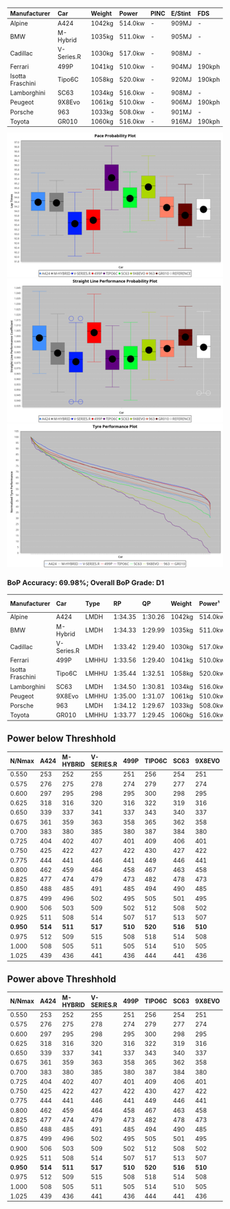 | Manufacturer     | Car        | Weight | Power   | PINC    | E/Stint | FDS     |
|:-|:-|:-|:-|:-|:-|:-|
| Alpine           | A424       | 1042kg | 514.0kw |    -    | 909MJ   |    -    |
| BMW              | M-Hybrid   | 1035kg | 511.0kw |    -    | 905MJ   |    -    |
| Cadillac         | V-Series.R | 1030kg | 517.0kw |    -    | 908MJ   |    -    |
| Ferrari          | 499P       | 1041kg | 510.0kw |    -    | 904MJ   | 190kph  |
| Isotta Fraschini | Tipo6C     | 1058kg | 520.0kw |    -    | 920MJ   | 190kph  |
| Lamborghini      | SC63       | 1034kg | 516.0kw |    -    | 908MJ   |    -    |
| Peugeot          | 9X8Evo     | 1061kg | 510.0kw |    -    | 906MJ   | 190kph  |
| Porsche          | 963        | 1033kg | 508.0kw |    -    | 901MJ   |    -    |
| Toyota           | GR010      | 1060kg | 516.0kw |    -    | 916MJ   | 190kph  |

![PACECHART](./IMG/OFFICIAL.png)
![STRAIGHTLINEPERFORMANCECHART](./IMG/OFFICIAL_sp.png)
![TYREPERFORMANCECHART](./IMG/OFFICIAL_tw.png)

### BoP Accuracy: 69.98%; Overall BoP Grade: D1
| Manufacturer     | Car        | Type  | RP      | QP      | Weight | Power¹  | Threshhold | PINC    | Power²   | E/Stint | AVG Vmax  | FDS     | RDLC | L/Stint | BOP-Grade | Model Accuracy | Model Points | Match% | SimDiff |
|:-|:-|:-|:-|:-|:-|:-|:-|:-|:-|:-|:-|:-|:-|:-|:-|:-|:-|:-|:-|
| Alpine           | A424       | LMDH  | 1:34.35 | 1:30.26 | 1042kg | 514.0kw | 0.0kph     |    -    | 514.00kw |  909MJ  | 312.29kph |    -    | 1.02 | 37      | +A2       | 100.00%        | 946          | 94.37% | -0.10   |
| BMW              | M-Hybrid   | LMDH  | 1:34.33 | 1:29.99 | 1035kg | 511.0kw | 0.0kph     |    -    | 511.00kw |  905MJ  | 310.11kph |    -    | 1.03 | 37      | -A2       | 100.00%        | 1998         | 93.94% | -0.14   |
| Cadillac         | V-Series.R | LMDH  | 1:33.42 | 1:29.40 | 1030kg | 517.0kw | 0.0kph     |    -    | 517.00kw |  908MJ  | 309.54kph |    -    | 1.04 | 37      | -E2       | 98.11%         | 3991         | 53.87% | +0.40   |
| Ferrari          | 499P       | LMHHU | 1:33.56 | 1:29.40 | 1041kg | 510.0kw | 0.0kph     |    -    | 510.00kw |  904MJ  | 312.68kph | 190kph  | 1.05 | 37      | -D2       | 98.72%         | 4180         | 61.62% | -0.16   |
| Isotta Fraschini | Tipo6C     | LMHHU | 1:35.44 | 1:32.51 | 1058kg | 520.0kw | 0.0kph     |    -    | 520.00kw |  920MJ  | 309.05kph | 190kph  | 1.05 | 37      | +Ω1       | 97.73%         | 129          | 10.77% | +0.20   |
| Lamborghini      | SC63       | LMDH  | 1:34.50 | 1:30.81 | 1034kg | 516.0kw | 0.0kph     |    -    | 516.00kw |  908MJ  | 309.84kph |    -    | 1.05 | 37      | +B1       | 100.00%        | 784          | 89.56% | -0.15   |
| Peugeot          | 9X8Evo     | LMHHU | 1:35.00 | 1:31.07 | 1061kg | 510.0kw | 0.0kph     |    -    | 510.00kw |  906MJ  | 309.06kph | 190kph  | 1.00 | 37      | +E1       | 100.00%        | 636          | 58.98% | +0.27   |
| Porsche          | 963        | LMDH  | 1:34.12 | 1:29.67 | 1033kg | 508.0kw | 0.0kph     |    -    | 508.00kw |  901MJ  | 310.57kph |    -    | 1.03 | 37      | -A2       | 99.91%         | 11713        | 93.29% | -0.12   |
| Toyota           | GR010      | LMHHU | 1:33.77 | 1:29.45 | 1060kg | 516.0kw | 0.0kph     |    -    | 516.00kw |  916MJ  | 311.55kph | 190kph  | 1.03 | 37      | -C2       | 99.90%         | 3123         | 73.42% | -0.19   |

## Power below Threshhold
| N/Nmax    | A424    | M-HYBRID | V-SERIES.R | 499P    | TIPO6C  | SC63    | 9X8EVO  | 963     | GR010   |
|:-|:-|:-|:-|:-|:-|:-|:-|:-|:-|
|  0.550    |  253    |  252     |  255       |  251    |  256    |  254    |  251    |  250    |  254    |
|  0.575    |  276    |  275     |  278       |  274    |  279    |  277    |  274    |  273    |  277    |
|  0.600    |  297    |  295     |  298       |  295    |  300    |  298    |  295    |  293    |  298    |
|  0.625    |  318    |  316     |  320       |  316    |  322    |  319    |  316    |  314    |  319    |
|  0.650    |  339    |  337     |  341       |  337    |  343    |  340    |  337    |  335    |  340    |
|  0.675    |  361    |  359     |  363       |  358    |  365    |  362    |  358    |  357    |  362    |
|  0.700    |  383    |  380     |  385       |  380    |  387    |  384    |  380    |  378    |  384    |
|  0.725    |  404    |  402     |  407       |  401    |  409    |  406    |  401    |  399    |  406    |
|  0.750    |  425    |  422     |  427       |  422    |  430    |  427    |  422    |  420    |  427    |
|  0.775    |  444    |  441     |  446       |  441    |  449    |  446    |  441    |  439    |  446    |
|  0.800    |  462    |  459     |  464       |  458    |  467    |  463    |  458    |  456    |  463    |
|  0.825    |  477    |  474     |  479       |  473    |  482    |  478    |  473    |  471    |  478    |
|  0.850    |  488    |  485     |  491       |  485    |  494    |  490    |  485    |  483    |  490    |
|  0.875    |  499    |  496     |  502       |  495    |  505    |  501    |  495    |  493    |  501    |
|  0.900    |  506    |  503     |  509       |  502    |  512    |  508    |  502    |  500    |  508    |
|  0.925    |  511    |  508     |  514       |  507    |  517    |  513    |  507    |  505    |  513    |
| **0.950** | **514** | **511**  | **517**    | **510** | **520** | **516** | **510** | **508** | **516** |
|  0.975    |  512    |  509     |  515       |  508    |  518    |  514    |  508    |  506    |  514    |
|  1.000    |  508    |  505     |  511       |  505    |  514    |  510    |  505    |  503    |  510    |
|  1.025    |  439    |  436     |  441       |  436    |  444    |  441    |  436    |  434    |  441    |

## Power above Threshhold
| N/Nmax    | A424    | M-HYBRID | V-SERIES.R | 499P    | TIPO6C  | SC63    | 9X8EVO  | 963     | GR010   |
|:-|:-|:-|:-|:-|:-|:-|:-|:-|:-|
|  0.550    |  253    |  252     |  255       |  251    |  256    |  254    |  251    |  250    |  254    |
|  0.575    |  276    |  275     |  278       |  274    |  279    |  277    |  274    |  273    |  277    |
|  0.600    |  297    |  295     |  298       |  295    |  300    |  298    |  295    |  293    |  298    |
|  0.625    |  318    |  316     |  320       |  316    |  322    |  319    |  316    |  314    |  319    |
|  0.650    |  339    |  337     |  341       |  337    |  343    |  340    |  337    |  335    |  340    |
|  0.675    |  361    |  359     |  363       |  358    |  365    |  362    |  358    |  357    |  362    |
|  0.700    |  383    |  380     |  385       |  380    |  387    |  384    |  380    |  378    |  384    |
|  0.725    |  404    |  402     |  407       |  401    |  409    |  406    |  401    |  399    |  406    |
|  0.750    |  425    |  422     |  427       |  422    |  430    |  427    |  422    |  420    |  427    |
|  0.775    |  444    |  441     |  446       |  441    |  449    |  446    |  441    |  439    |  446    |
|  0.800    |  462    |  459     |  464       |  458    |  467    |  463    |  458    |  456    |  463    |
|  0.825    |  477    |  474     |  479       |  473    |  482    |  478    |  473    |  471    |  478    |
|  0.850    |  488    |  485     |  491       |  485    |  494    |  490    |  485    |  483    |  490    |
|  0.875    |  499    |  496     |  502       |  495    |  505    |  501    |  495    |  493    |  501    |
|  0.900    |  506    |  503     |  509       |  502    |  512    |  508    |  502    |  500    |  508    |
|  0.925    |  511    |  508     |  514       |  507    |  517    |  513    |  507    |  505    |  513    |
| **0.950** | **514** | **511**  | **517**    | **510** | **520** | **516** | **510** | **508** | **516** |
|  0.975    |  512    |  509     |  515       |  508    |  518    |  514    |  508    |  506    |  514    |
|  1.000    |  508    |  505     |  511       |  505    |  514    |  510    |  505    |  503    |  510    |
|  1.025    |  439    |  436     |  441       |  436    |  444    |  441    |  436    |  434    |  441    |
